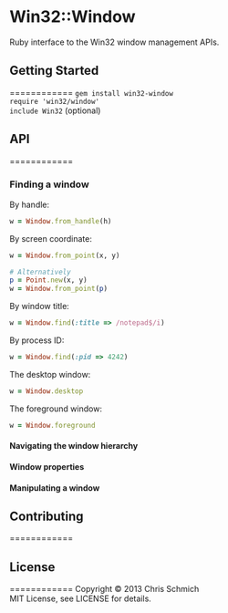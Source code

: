 # Win32::Window
Ruby interface to the Win32 window management APIs.

## Getting Started
============
`gem install win32-window`
<br />
`require 'win32/window'`
<br />
`include Win32` (optional)

## API
============

### Finding a window

By handle:

```ruby
w = Window.from_handle(h)
```

By screen coordinate:
```ruby
w = Window.from_point(x, y)

# Alternatively
p = Point.new(x, y)
w = Window.from_point(p)
```

By window title:
```ruby
w = Window.find(:title => /notepad$/i)
```

By process ID:
```ruby
w = Window.find(:pid => 4242)
```

The desktop window:
```ruby
w = Window.desktop
```

The foreground window:
```ruby
w = Window.foreground
```

#### Navigating the window hierarchy

#### Window properties

#### Manipulating a window

## Contributing
============

## License
============
Copyright &copy; 2013 Chris Schmich
<br />
MIT License, see LICENSE for details.
